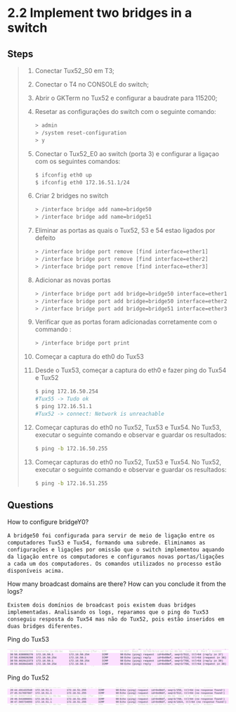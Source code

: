 # 2.2 Implement two bridges in a switch

## Steps

> 1. Conectar Tux52_S0 em T3;
> 2. Conectar o T4 no CONSOLE do switch;
> 3. Abrir o GKTerm no Tux52 e configurar a baudrate para 115200;
> 4. Resetar as configurações do switch com o seguinte comando:
> 
>     ```bash
>     > admin
>     > /system reset-configuration
>     > y
>     ```
> 
> 5. Conectar o Tux52_E0 ao switch (porta 3) e configurar a ligaçao com os seguintes comandos:
> 
>     ```bash
>     $ ifconfig eth0 up
>     $ ifconfig eth0 172.16.51.1/24
>     ```
> 
> 6. Criar 2 bridges no switch
> 
>     ```bash
>     > /interface bridge add name=bridge50
>     > /interface bridge add name=bridge51
>     ```
> 
> 7. Eliminar as portas as quais o Tux52, 53 e 54 estao ligados por defeito
> 
>     ```bash
>     > /interface bridge port remove [find interface=ether1] 
>     > /interface bridge port remove [find interface=ether2] 
>     > /interface bridge port remove [find interface=ether3] 
>     ```
> 
> 8. Adicionar as novas portas
> 
>     ```bash
>     > /interface bridge port add bridge=bridge50 interface=ether1
>     > /interface bridge port add bridge=bridge50 interface=ether2 
>     > /interface bridge port add bridge=bridge51 interface=ether3
>     ```
> 
> 9. Verificar que as portas foram adicionadas corretamente com o commando :
> 
>     ```bash
>     > /interface bridge port print
>     ```
> 
> 10. Começar a captura do eth0 do Tux53
> 
> 11. Desde o Tux53, começar a captura do eth0 e fazer ping do Tux54 e Tux52
>     ```bash
>     $ ping 172.16.50.254
>     #Tux55 -> Tudo ok
>     $ ping 172.16.51.1
>     #Tux52 -> connect: Network is unreachable
>     ``` 
> 
> 12. Começar capturas do eth0 no Tux52, Tux53 e Tux54. No Tux53, executar o seguinte comando e observar e guardar os resultados:
>     ```bash
>     $ ping -b 172.16.50.255
>     ``` 
> 
> 13. Começar capturas do eth0 no Tux52, Tux53 e Tux54. No Tux52, executar o seguinte comando e observar e guardar os resultados:
>     ```bash
>     $ ping -b 172.16.51.255
>     ``` 

## Questions

How to configure bridgeY0?

```note
A bridge50 foi configurada para servir de meio de ligação entre os computadores Tux53 e Tux54, formando uma subrede. Eliminamos as configurações e ligações por omissão que o switch implementou aquando da ligação entre os computadores e configuramos novas portas/ligações a cada um dos computadores. Os comandos utilizados no processo estão disponíveis acima.
```

How many broadcast domains are there? How can you conclude it from the logs?

```note
Existem dois domínios de broadcast pois existem duas bridges implementadas. Analisando os logs, reparamos que o ping do Tux53 conseguiu resposta do Tux54 mas não do Tux52, pois estão inseridos em duas bridges diferentes.
```

Ping do Tux53

![Resultados do WireShark](../img/Exp2a.png)

Ping do Tux52

![Resultados do WireShark](../img/Exp2b.png)